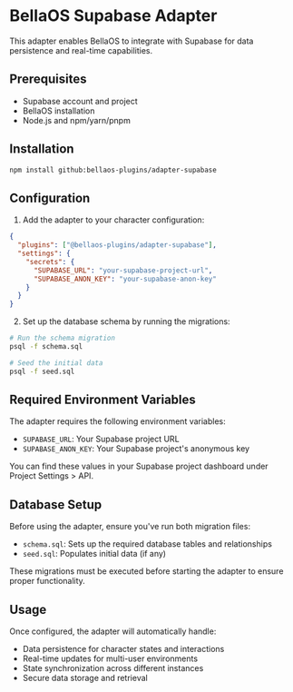 # BellaOS Supabase Adapter

This adapter enables BellaOS to integrate with Supabase for data persistence and real-time capabilities.

## Prerequisites

- Supabase account and project
- BellaOS installation
- Node.js and npm/yarn/pnpm

## Installation

```bash
npm install github:bellaos-plugins/adapter-supabase
```

## Configuration

1. Add the adapter to your character configuration:

```json
{
  "plugins": ["@bellaos-plugins/adapter-supabase"],
  "settings": {
    "secrets": {
      "SUPABASE_URL": "your-supabase-project-url",
      "SUPABASE_ANON_KEY": "your-supabase-anon-key"
    }
  }
}
```

2. Set up the database schema by running the migrations:

```bash
# Run the schema migration
psql -f schema.sql

# Seed the initial data
psql -f seed.sql
```

## Required Environment Variables

The adapter requires the following environment variables:

- `SUPABASE_URL`: Your Supabase project URL
- `SUPABASE_ANON_KEY`: Your Supabase project's anonymous key

You can find these values in your Supabase project dashboard under Project Settings > API.

## Database Setup

Before using the adapter, ensure you've run both migration files:
- `schema.sql`: Sets up the required database tables and relationships
- `seed.sql`: Populates initial data (if any)

These migrations must be executed before starting the adapter to ensure proper functionality.

## Usage

Once configured, the adapter will automatically handle:
- Data persistence for character states and interactions
- Real-time updates for multi-user environments
- State synchronization across different instances
- Secure data storage and retrieval
